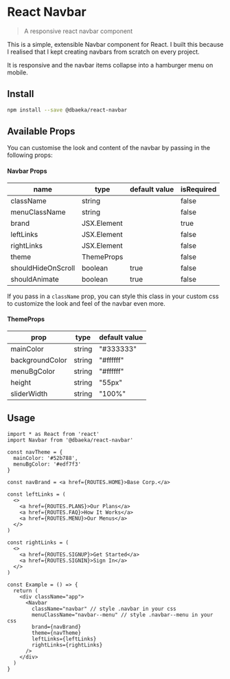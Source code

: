 # React Navbar

> A responsive react navbar component

This is a simple, extensible Navbar component for React. I built this because I realised that I kept creating navbars from scratch on every project.

It is responsive and the navbar items collapse into a hamburger menu on mobile.

## Install

```bash
npm install --save @dbaeka/react-navbar
```

## Available Props

You can customise the look and content of the navbar by passing in the following props:

#### Navbar Props

| name               | type        | default value | isRequired |
| ------------------ | ----------- | ------------- | ---------- |
| className          | string      |               | false      |
| menuClassName      | string      |               | false      |
| brand              | JSX.Element |               | true       |
| leftLinks          | JSX.Element |               | false      |
| rightLinks         | JSX.Element |               | false      |
| theme              | ThemeProps  |               | false      |
| shouldHideOnScroll | boolean     | true          | false      |
| shouldAnimate      | boolean     | true          | false      |

If you pass in a `className` prop, you can style this class in your custom css to customize the look and feel of the navbar even more.

#### ThemeProps

| prop            | type   | default value |
| --------------- | ------ | ------------- |
| mainColor       | string | "#333333"     |
| backgroundColor | string | "#ffffff"     |
| menuBgColor     | string | "#ffffff"     |
| height          | string | "55px"        |
| sliderWidth     | string | "100%"        |

## Usage

```tsx
import * as React from 'react'
import Navbar from '@dbaeka/react-navbar'

const navTheme = {
  mainColor: '#52b788',
  menuBgColor: '#edf7f3'
}

const navBrand = <a href={ROUTES.HOME}>Base Corp.</a>

const leftLinks = (
  <>
    <a href={ROUTES.PLANS}>Our Plans</a>
    <a href={ROUTES.FAQ}>How It Works</a>
    <a href={ROUTES.MENU}>Our Menus</a>
  </>
)

const rightLinks = (
  <>
    <a href={ROUTES.SIGNUP}>Get Started</a>
    <a href={ROUTES.SIGNIN}>Sign In</a>
  </>
)

const Example = () => {
  return (
    <div className="app">
      <Navbar
        className="navbar" // style .navbar in your css
        menuClassName="navbar--menu" // style .navbar--menu in your css
        brand={navBrand}
        theme={navTheme}
        leftLinks={leftLinks}
        rightLinks={rightLinks}
      />
    </div>
  )
}
```
